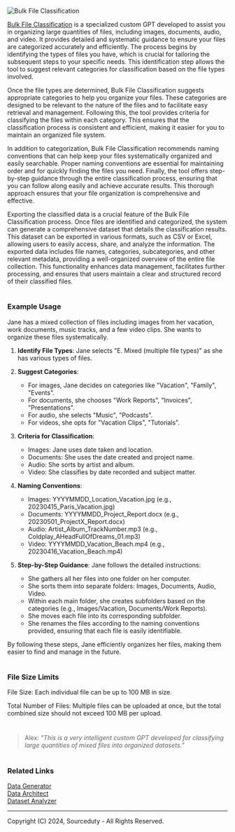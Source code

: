 ![Bulk File Classification](https://github.com/sourceduty/Bulk_File_Classification/assets/123030236/f7f841b5-c14a-4067-8a8b-bbb082189c80)

[Bulk File Classification](https://chatgpt.com/g/g-z13Z9a5LP-bulk-file-classification) is a specialized custom GPT developed to assist you in organizing large quantities of files, including images, documents, audio, and video. It provides detailed and systematic guidance to ensure your files are categorized accurately and efficiently. The process begins by identifying the types of files you have, which is crucial for tailoring the subsequent steps to your specific needs. This identification step allows the tool to suggest relevant categories for classification based on the file types involved.

Once the file types are determined, Bulk File Classification suggests appropriate categories to help you organize your files. These categories are designed to be relevant to the nature of the files and to facilitate easy retrieval and management. Following this, the tool provides criteria for classifying the files within each category. This ensures that the classification process is consistent and efficient, making it easier for you to maintain an organized file system.

In addition to categorization, Bulk File Classification recommends naming conventions that can help keep your files systematically organized and easily searchable. Proper naming conventions are essential for maintaining order and for quickly finding the files you need. Finally, the tool offers step-by-step guidance through the entire classification process, ensuring that you can follow along easily and achieve accurate results. This thorough approach ensures that your file organization is comprehensive and effective.

Exporting the classified data is a crucial feature of the Bulk File Classification process. Once files are identified and categorized, the system can generate a comprehensive dataset that details the classification results. This dataset can be exported in various formats, such as CSV or Excel, allowing users to easily access, share, and analyze the information. The exported data includes file names, categories, subcategories, and other relevant metadata, providing a well-organized overview of the entire file collection. This functionality enhances data management, facilitates further processing, and ensures that users maintain a clear and structured record of their classified files.

#
### Example Usage

Jane has a mixed collection of files including images from her vacation, work documents, music tracks, and a few video clips. She wants to organize these files systematically.

1. **Identify File Types**:
   Jane selects "E. Mixed (multiple file types)" as she has various types of files.

2. **Suggest Categories**:
   - For images, Jane decides on categories like "Vacation", "Family", "Events".
   - For documents, she chooses "Work Reports", "Invoices", "Presentations".
   - For audio, she selects "Music", "Podcasts".
   - For videos, she opts for "Vacation Clips", "Tutorials".

3. **Criteria for Classification**:
   - Images: Jane uses date taken and location.
   - Documents: She uses the date created and project name.
   - Audio: She sorts by artist and album.
   - Video: She classifies by date recorded and subject matter.

4. **Naming Conventions**:
   - Images: YYYYMMDD_Location_Vacation.jpg (e.g., 20230415_Paris_Vacation.jpg)
   - Documents: YYYYMMDD_Project_Report.docx (e.g., 20230501_ProjectX_Report.docx)
   - Audio: Artist_Album_TrackNumber.mp3 (e.g., Coldplay_AHeadFullOfDreams_01.mp3)
   - Video: YYYYMMDD_Vacation_Beach.mp4 (e.g., 20230416_Vacation_Beach.mp4)

5. **Step-by-Step Guidance**:
   Jane follows the detailed instructions:
   - She gathers all her files into one folder on her computer.
   - She sorts them into separate folders: Images, Documents, Audio, Video.
   - Within each main folder, she creates subfolders based on the categories (e.g., Images/Vacation, Documents/Work Reports).
   - She moves each file into its corresponding subfolder.
   - She renames the files according to the naming conventions provided, ensuring that each file is easily identifiable.

By following these steps, Jane efficiently organizes her files, making them easier to find and manage in the future.

#
### File Size Limits

File Size: Each individual file can be up to 100 MB in size.

Total Number of Files: Multiple files can be uploaded at once, but the total combined size should not exceed 100 MB per upload.

#

> Alex: *"This is a very intelligent custom GPT developed for classifying large quantities of mixed files into organized datasets."*

#
### Related Links

[Data Generator](https://github.com/sourceduty/Data_Generator)
<br>
[Data Architect](https://github.com/sourceduty/Data_Architect)
<br>
[Dataset Analyzer](https://chatgpt.com/g/g-cYFvzXtdg-dataset-analyzer)

***
Copyright (C) 2024, Sourceduty - All Rights Reserved.

